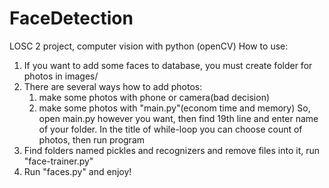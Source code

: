 # FaceDetection
LOSC 2 project, computer vision with python (openCV)
How to use:
1. If you want to add some faces to database, you must create folder for photos in images/
2. There are several ways how to add photos:
      1) make some photos with phone or camera(bad decision)
      2) make some photos with "main.py"(econom time and memory)
   So, open main.py however you want, then find 19th line and enter name of your folder. In the title of while-loop you can choose count of    photos, then run program
3. Find folders named pickles and recognizers and remove files into it, run "face-trainer.py"
4. Run "faces.py" and enjoy!
